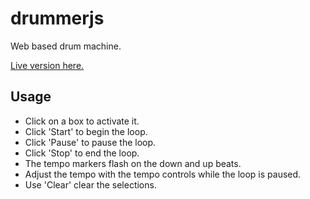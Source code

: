 # drummerjs

Web based drum machine.

[Live version here.](http://www.cs.odu.edu/~tholmes/drummerjs/)

## Usage

+ Click on a box to activate it.
+ Click 'Start' to begin the loop.
+ Click 'Pause' to pause the loop.
+ Click 'Stop' to end the loop.
+ The tempo markers flash on the down and up beats.
+ Adjust the tempo with the tempo controls while the loop is paused.
+ Use 'Clear' clear the selections.
